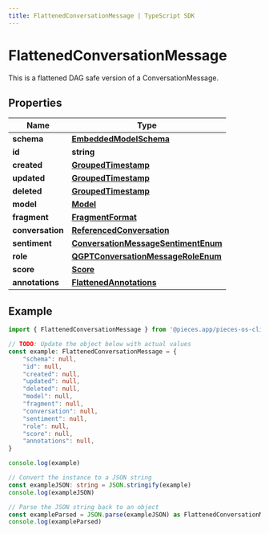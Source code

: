 ```yaml
---
title: FlattenedConversationMessage | TypeScript SDK
---
```



# FlattenedConversationMessage

This is a flattened DAG safe version of a ConversationMessage.

## Properties

Name | Type
------------ | -------------
**schema** | [**EmbeddedModelSchema**](EmbeddedModelSchema)
**id** | **string**
**created** | [**GroupedTimestamp**](GroupedTimestamp)
**updated** | [**GroupedTimestamp**](GroupedTimestamp)
**deleted** | [**GroupedTimestamp**](GroupedTimestamp)
**model** | [**Model**](Model)
**fragment** | [**FragmentFormat**](FragmentFormat)
**conversation** | [**ReferencedConversation**](ReferencedConversation)
**sentiment** | [**ConversationMessageSentimentEnum**](ConversationMessageSentimentEnum)
**role** | [**QGPTConversationMessageRoleEnum**](QGPTConversationMessageRoleEnum)
**score** | [**Score**](Score)
**annotations** | [**FlattenedAnnotations**](FlattenedAnnotations)

## Example

```typescript
import { FlattenedConversationMessage } from '@pieces.app/pieces-os-client'

// TODO: Update the object below with actual values
const example: FlattenedConversationMessage = {
    "schema": null,
    "id": null,
    "created": null,
    "updated": null,
    "deleted": null,
    "model": null,
    "fragment": null,
    "conversation": null,
    "sentiment": null,
    "role": null,
    "score": null,
    "annotations": null,
}

console.log(example)

// Convert the instance to a JSON string
const exampleJSON: string = JSON.stringify(example)
console.log(exampleJSON)

// Parse the JSON string back to an object
const exampleParsed = JSON.parse(exampleJSON) as FlattenedConversationMessage
console.log(exampleParsed)
```


